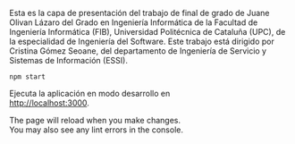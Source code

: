 Esta es la capa de presentación del trabajo de final de grado de Juane Olivan Lázaro del Grado en Ingeniería Informática de la Facultad de Ingeniería Informática (FIB), Universidad Politécnica de Cataluña (UPC), de la especialidad de Ingeniería del Software. 
Este trabajo está dirigido por Cristina Gómez Seoane, del departamento de Ingeniería de Servicio y Sistemas de Información (ESSI). 


`npm start`

Ejecuta la aplicación en modo desarrollo en  \
[http://localhost:3000](http://localhost:3000).

The page will reload when you make changes.\
You may also see any lint errors in the console.


